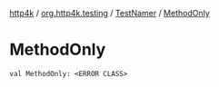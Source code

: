 [http4k](../../index.md) / [org.http4k.testing](../index.md) / [TestNamer](index.md) / [MethodOnly](./-method-only.md)

# MethodOnly

`val MethodOnly: <ERROR CLASS>`